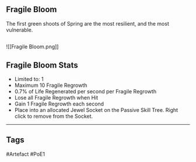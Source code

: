 ## Fragile Bloom
The first green shoots of Spring are the most resilient,
and the most vulnerable.
##
![[Fragile Bloom.png]]
## Fragile Bloom Stats
- Limited to: 1
- Maximum 10 Fragile Regrowth
- 0.7% of Life Regenerated per second per Fragile Regrowth
- Lose all Fragile Regrowth when Hit
- Gain 1 Fragile Regrowth each second
- Place into an allocated Jewel Socket on the Passive Skill Tree. Right click to remove from the Socket.


---
## Tags
#Artefact
#PoE1